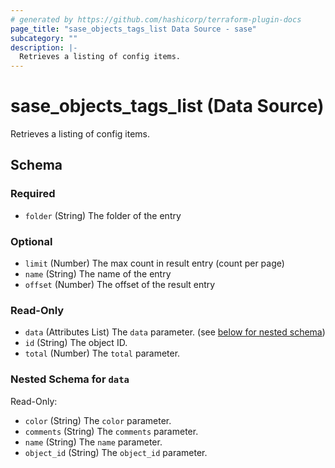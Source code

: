 ```yaml
---
# generated by https://github.com/hashicorp/terraform-plugin-docs
page_title: "sase_objects_tags_list Data Source - sase"
subcategory: ""
description: |-
  Retrieves a listing of config items.
---
```


# sase_objects_tags_list (Data Source)

Retrieves a listing of config items.



<!-- schema generated by tfplugindocs -->
## Schema

### Required

- `folder` (String) The folder of the entry

### Optional

- `limit` (Number) The max count in result entry (count per page)
- `name` (String) The name of the entry
- `offset` (Number) The offset of the result entry

### Read-Only

- `data` (Attributes List) The `data` parameter. (see [below for nested schema](#nestedatt--data))
- `id` (String) The object ID.
- `total` (Number) The `total` parameter.

<a id="nestedatt--data"></a>
### Nested Schema for `data`

Read-Only:

- `color` (String) The `color` parameter.
- `comments` (String) The `comments` parameter.
- `name` (String) The `name` parameter.
- `object_id` (String) The `object_id` parameter.


